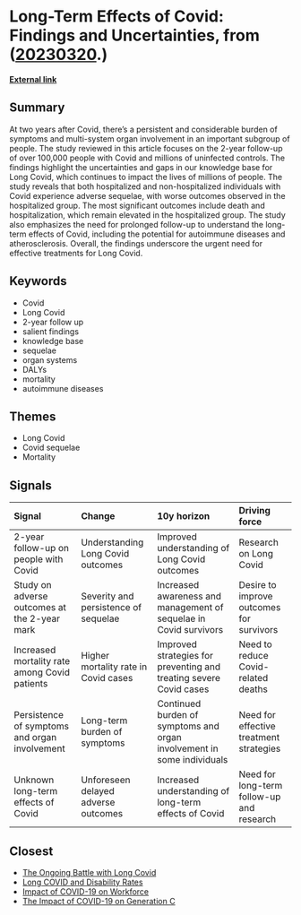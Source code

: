 # __Long-Term Effects of Covid: Findings and Uncertainties__, from ([20230320](https://kghosh.substack.com/p/20230320).)

__[External link](https://erictopol.substack.com/p/long-term-long-covid?r=2inn&utm_source=substack&utm_medium=email)__



## Summary

At two years after Covid, there’s a persistent and considerable burden of symptoms and multi-system organ involvement in an important subgroup of people. The study reviewed in this article focuses on the 2-year follow-up of over 100,000 people with Covid and millions of uninfected controls. The findings highlight the uncertainties and gaps in our knowledge base for Long Covid, which continues to impact the lives of millions of people. The study reveals that both hospitalized and non-hospitalized individuals with Covid experience adverse sequelae, with worse outcomes observed in the hospitalized group. The most significant outcomes include death and hospitalization, which remain elevated in the hospitalized group. The study also emphasizes the need for prolonged follow-up to understand the long-term effects of Covid, including the potential for autoimmune diseases and atherosclerosis. Overall, the findings underscore the urgent need for effective treatments for Long Covid.

## Keywords

* Covid
* Long Covid
* 2-year follow up
* salient findings
* knowledge base
* sequelae
* organ systems
* DALYs
* mortality
* autoimmune diseases

## Themes

* Long Covid
* Covid sequelae
* Mortality

## Signals

| Signal                                        | Change                               | 10y horizon                                                            | Driving force                             |
|:----------------------------------------------|:-------------------------------------|:-----------------------------------------------------------------------|:------------------------------------------|
| 2-year follow-up on people with Covid         | Understanding Long Covid outcomes    | Improved understanding of Long Covid outcomes                          | Research on Long Covid                    |
| Study on adverse outcomes at the 2-year mark  | Severity and persistence of sequelae | Increased awareness and management of sequelae in Covid survivors      | Desire to improve outcomes for survivors  |
| Increased mortality rate among Covid patients | Higher mortality rate in Covid cases | Improved strategies for preventing and treating severe Covid cases     | Need to reduce Covid-related deaths       |
| Persistence of symptoms and organ involvement | Long-term burden of symptoms         | Continued burden of symptoms and organ involvement in some individuals | Need for effective treatment strategies   |
| Unknown long-term effects of Covid            | Unforeseen delayed adverse outcomes  | Increased understanding of long-term effects of Covid                  | Need for long-term follow-up and research |

## Closest

* [The Ongoing Battle with Long Covid](c47cb1fe2b4ae786edcfe793f7c528c2)
* [Long COVID and Disability Rates](0248f1b6d72f8bb9c984f24db0569a3f)
* [Impact of COVID-19 on Workforce](e84dc9448d44d2624c060fc15bf5c096)
* [The Impact of COVID-19 on Generation C](a8f4138fbd48b06cdfde0106b7fed6c0)